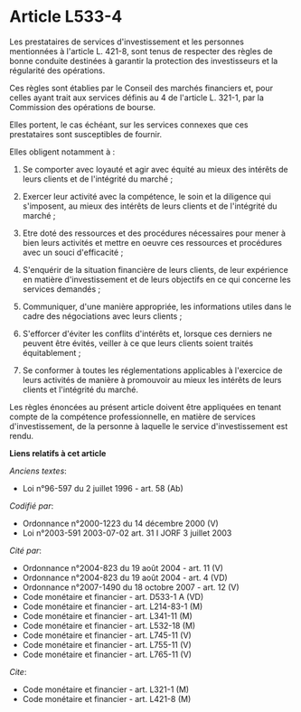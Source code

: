 # Article L533-4

Les prestataires de services d'investissement et les personnes mentionnées à l'article L. 421-8, sont tenus de respecter des
règles de bonne conduite destinées à garantir la protection des investisseurs et la régularité des opérations.

Ces règles sont établies par le Conseil des marchés financiers et, pour celles ayant trait aux services définis au 4 de
l'article L. 321-1, par la Commission des opérations de bourse.

Elles portent, le cas échéant, sur les services connexes que ces prestataires sont susceptibles de fournir.

Elles obligent notamment à :

1. Se comporter avec loyauté et agir avec équité au mieux des intérêts de leurs clients et de l'intégrité du marché ;

2. Exercer leur activité avec la compétence, le soin et la diligence qui s'imposent, au mieux des intérêts de leurs clients
et de l'intégrité du marché ;

3. Etre doté des ressources et des procédures nécessaires pour mener à bien leurs activités et mettre en oeuvre ces
ressources et procédures avec un souci d'efficacité ;

4. S'enquérir de la situation financière de leurs clients, de leur expérience en matière d'investissement et de leurs
objectifs en ce qui concerne les services demandés ;

5. Communiquer, d'une manière appropriée, les informations utiles dans le cadre des négociations avec leurs clients ;

6. S'efforcer d'éviter les conflits d'intérêts et, lorsque ces derniers ne peuvent être évités, veiller à ce que leurs
clients soient traités équitablement ;

7. Se conformer à toutes les réglementations applicables à l'exercice de leurs activités de manière à promouvoir au mieux les
intérêts de leurs clients et l'intégrité du marché.

Les règles énoncées au présent article doivent être appliquées en tenant compte de la compétence professionnelle, en matière
de services d'investissement, de la personne à laquelle le service d'investissement est rendu.

**Liens relatifs à cet article**

_Anciens textes_:

  - Loi n°96-597 du 2 juillet 1996 - art. 58 (Ab)

_Codifié par_:

  - Ordonnance n°2000-1223 du 14 décembre 2000 (V)
  - Loi n°2003-591 2003-07-02 art. 31 I JORF 3 juillet 2003

_Cité par_:

  - Ordonnance n°2004-823 du 19 août 2004 - art. 11 (V)
  - Ordonnance n°2004-823 du 19 août 2004 - art. 4 (VD)
  - Ordonnance n°2007-1490 du 18 octobre 2007 - art. 12 (V)
  - Code monétaire et financier - art. D533-1 A (VD)
  - Code monétaire et financier - art. L214-83-1 (M)
  - Code monétaire et financier - art. L341-11 (M)
  - Code monétaire et financier - art. L532-18 (M)
  - Code monétaire et financier - art. L745-11 (V)
  - Code monétaire et financier - art. L755-11 (V)
  - Code monétaire et financier - art. L765-11 (V)

_Cite_:

  - Code monétaire et financier - art. L321-1 (M)
  - Code monétaire et financier - art. L421-8 (M)
